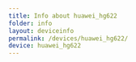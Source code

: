 ```yaml
---
title: Info about huawei_hg622
folder: info
layout: deviceinfo
permalink: /devices/huawei_hg622/
device: huawei_hg622
---
```

